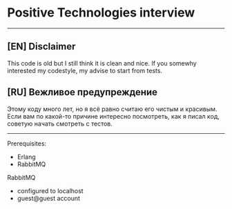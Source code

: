 # Positive Technologies interview
----
## [EN] Disclaimer
This code is old but I still think it is clean and nice. If you somewhy interested my codestyle, my advise to start from tests.

## [RU] Вежливое предупреждение
Этому коду много лет, но я всё равно считаю его чистым и красивым. Если вам по какой-то причине интересно посмотреть, как я писал код, советую начать смотреть с тестов.

----

Prerequisites:
- Erlang
- RabbitMQ

RabbitMQ
- configured to localhost
- guest@guest account 
